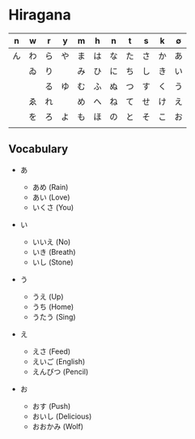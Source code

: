 # Hiragana

| n | w | r | y | m | h | n | t | s | k | ∅ |
|---|---|---|---|---|---|---|---|---|---|---|
| ん| わ|ら |や |ま |は |な |た |さ |か | あ|
|   | ゐ|り |   |み |ひ |に |ち |し |き | い|
|   |   |る |ゆ |む |ふ |ぬ |つ |す |く | う|
|   | ゑ|れ |   |め |へ |ね |て |せ |け | え|
|   | を|ろ |よ |も |ほ |の |と |そ |こ | お|
| |   |   |   |   |   |   |   |  |   |   |

## Vocabulary

- あ
    - あめ (Rain)
    - あい (Love)
    - いくさ (You)

- い 
  -  いいえ (No)
  -  いき (Breath)
  -  いし (Stone)

- う
  - うえ (Up)
  - うち (Home)
  - うたう (Sing)

- え
  - えさ (Feed)
  - えいご (English)
  - えんぴつ (Pencil)

- お
  - おす (Push)
  - おいし (Delicious)
  - おおかみ (Wolf)
